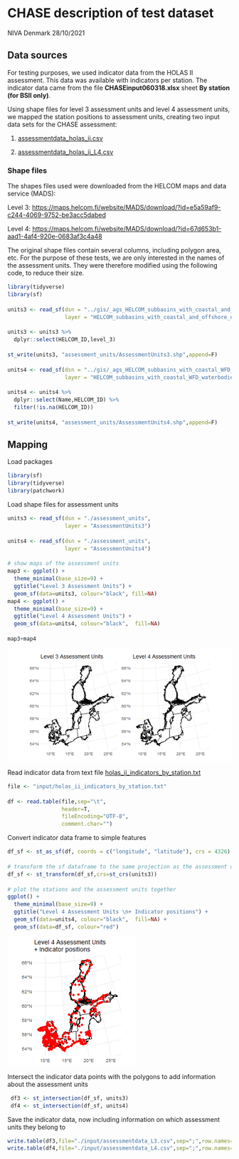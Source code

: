 CHASE description of test dataset
================
NIVA Denmark
28/10/2021

## Data sources

For testing purposes, we used indicator data from the HOLAS II
assessment. This data was available with indicators per station. The
indicator data came from the file **CHASEinput060318.xlsx** sheet **By
station (for BSII only)**.

Using shape files for level 3 assessment units and level 4 assessment
units, we mapped the station positions to assessment units, creating two
input data sets for the CHASE assessment:

1.  [assessmentdata_holas_ii.csv](input/assessmentdata_holas_ii.csv)

2.  [assessmentdata_holas_ii_L4.csv](input/assessmentdata_holas_ii_L4.csv)

### Shape files

The shapes files used were downloaded from the HELCOM maps and data
service (MADS):

Level 3:
<https://maps.helcom.fi/website/MADS/download/?id=e5a59af9-c244-4069-9752-be3acc5dabed>

Level 4:
<https://maps.helcom.fi/website/MADS/download/?id=67d653b1-aad1-4af4-920e-0683af3c4a48>

The original shape files contain several columns, including polygon
area, etc. For the purpose of these tests, we are only interested in the
names of the assessment units. They were therefore modified using the
following code, to reduce their size.

``` r
library(tidyverse)
library(sf)

units3 <- read_sf(dsn = "../gis/_ags_HELCOM_subbasins_with_coastal_and_offshore_division_2018_11", 
                  layer = "HELCOM_subbasins_with_coastal_and_offshore_division_2018_1")

units3 <- units3 %>%
  dplyr::select(HELCOM_ID,level_3)

st_write(units3, "assessment_units/AssessmentUnits3.shp",append=F)

units4 <- read_sf(dsn = "../gis/_ags_HELCOM_subbasins_with_coastal_WFD_waterbodies_or_watertypes_2018_11", 
                  layer = "HELCOM_subbasins_with_coastal_WFD_waterbodies_or_watertypes_2018_1")

units4 <- units4 %>%
  dplyr::select(Name,HELCOM_ID) %>%
  filter(!is.na(HELCOM_ID))

st_write(units4, "assessment_units/AssessmentUnits4.shp",append=F)
```

## Mapping

Load packages

``` r
library(sf)
library(tidyverse)
library(patchwork)
```

Load shape files for assessment units

``` r
units3 <- read_sf(dsn = "./assessment_units", 
                  layer = "AssessmentUnits3")

units4 <- read_sf(dsn = "./assessment_units", 
                  layer = "AssessmentUnits4")

# show maps of the assessment units
map3 <- ggplot() +
  theme_minimal(base_size=9) +
  ggtitle("Level 3 Assessment Units") +
  geom_sf(data=units3, colour="black", fill=NA)
map4 <- ggplot() +
  theme_minimal(base_size=9) + 
  ggtitle("Level 4 Assessment Units") +
  geom_sf(data=units4, colour="black",  fill=NA)

map3+map4
```

![](test_dataset_files/figure-gfm/read%20shape%20files-1.png)<!-- -->

Read indicator data from text file
[holas_ii_indicators_by_station.txt](input/holas_ii_indicators_by_station.txt)

``` r
file <- "input/holas_ii_indicators_by_station.txt"

df <- read.table(file,sep="\t",
                 header=T,
                 fileEncoding="UTF-8",
                 comment.char="")
```

Convert indicator data frame to simple features

``` r
df_sf <- st_as_sf(df, coords = c("longitude", "latitude"), crs = 4326) # EPSG 4326 is WGS84

# transform the sf dataframe to the same projection as the assessment units
df_sf <- st_transform(df_sf,crs=st_crs(units3))

# plot the stations and the assessment units together
ggplot() +
  theme_minimal(base_size=9) + 
  ggtitle("Level 4 Assessment Units \n+ Indicator positions") +
  geom_sf(data=units4, colour="black",  fill=NA) +
  geom_sf(data=df_sf, colour="red")
```

![](test_dataset_files/figure-gfm/indicators%20to%20sf-1.png)<!-- -->

Intersect the indicator data points with the polygons to add information
about the assessment units

``` r
 df3 <- st_intersection(df_sf, units3)
 df4 <- st_intersection(df_sf, units4)
```

Save the indicator data, now including information on which assessment
units they belong to

``` r
write.table(df3,file="./input/assessmentdata_L3.csv",sep=";",row.names=F,col.names=T,quote=T)
write.table(df4,file="./input/assessmentdata_L4.csv",sep=";",row.names=F,col.names=T,quote=T)
```
